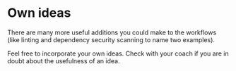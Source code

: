 # Own ideas

There are many more useful additions you could make to the workflows (like linting and dependency security scanning to name two examples).

Feel free to incorporate your own ideas. Check with your coach if you are in doubt about the usefulness of an idea.